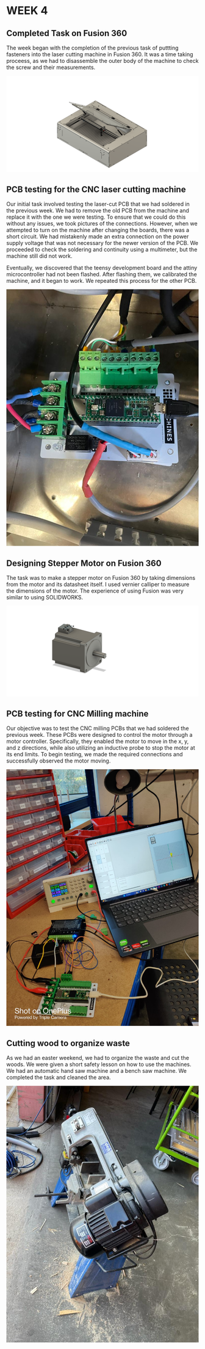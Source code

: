# WEEK 4
## Completed Task on Fusion 360

The week began with the completion of the previous task of puttting fasteners into the laser cutting machine in Fusion 360. It was a time taking proceess, as we had to disassemble the outer body of the machine to check the screw and their measurements. 

![](Large%20Format%20Laser%20V1%20publish%20v12.png "")

## PCB testing for the CNC laser cutting machine

Our initial task involved testing the laser-cut PCB that we had soldered in the previous week. We had to remove the old PCB from the machine and replace it with the one we were testing. To ensure that we could do this without any issues, we took pictures of the connections. However, when we attempted to turn on the machine after changing the boards, there was a short circuit. We had mistakenly made an extra connection on the power supply voltage that was not necessary for the newer version of the PCB. We proceeded to check the soldering and continuity using a multimeter, but the machine still did not work.

Eventually, we discovered that the teensy development board and the attiny microcontroller had not been flashed. After flashing them, we calibrated the machine, and it began to work. We repeated this process for the other PCB.

![](Laser%20PCB.jpeg "")

## Designing Stepper Motor on Fusion 360

The task was to make a stepper motor on Fusion 360 by taking dimensions from the motor and its datasheet itself. I used vernier calliper to measure the dimensions of the motor. The experience of using Fusion was very similar to using SOLIDWORKS.

![](Stepper%20Motor%2034HS31-6004D-E1000%20v1.png "")
## PCB testing for CNC Milling machine 

Our objective was to test the CNC milling PCBs that we had soldered the previous week. These PCBs were designed to control the motor through a motor controller. Specifically, they enabled the motor to move in the x, y, and z directions, while also utilizing an inductive probe to stop the motor at its end limits. To begin testing, we made the required connections and successfully observed the motor moving.

![](Miling%20pCB.jpeg "")

## Cutting wood to organize waste

As we had an easter weekend, we had to organize the waste and cut the woods. We were given a short safety lesson on how to use the machines. We had an automatic hand saw machine and a bench saw machine. We completed the task and cleaned the area.

![](Wood%20Cutting.jpeg "")